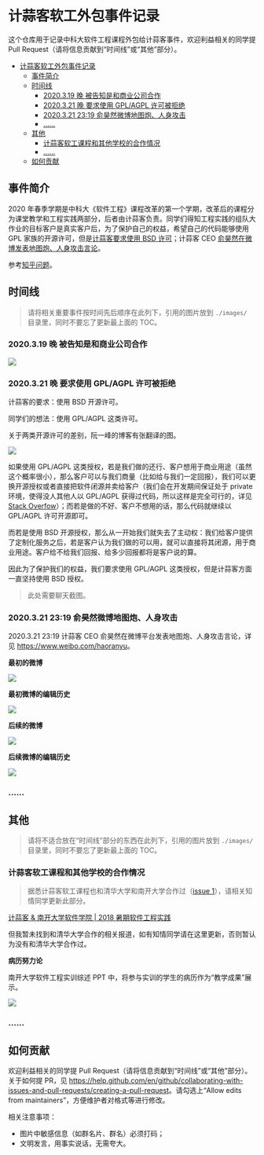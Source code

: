 # 计蒜客软工外包事件记录

这个仓库用于记录中科大软件工程课程外包给计蒜客事件，欢迎利益相关的同学提 Pull Request（请将信息贡献到“时间线”或“其他”部分）。

<!-- TOC -->

- [计蒜客软工外包事件记录](#计蒜客软工外包事件记录)
    - [事件简介](#事件简介)
    - [时间线](#时间线)
        - [2020.3.19 晚 被告知是和商业公司合作](#2020319-晚-被告知是和商业公司合作)
        - [2020.3.21 晚 要求使用 GPL/AGPL 许可被拒绝](#2020321-晚-要求使用-gplagpl-许可被拒绝)
        - [2020.3.21 23:19 俞昊然微博地图炮、人身攻击](#2020321-2319-俞昊然微博地图炮人身攻击)
        - [......](#)
    - [其他](#其他)
        - [计蒜客软工课程和其他学校的合作情况](#计蒜客软工课程和其他学校的合作情况)
        - [......](#-1)
    - [如何贡献](#如何贡献)

<!-- /TOC -->


## 事件简介

2020 年春季学期是中科大《软件工程》课程改革的第一个学期，改革后的课程分为课堂教学和工程实践两部分，后者由计蒜客负责。同学们得知工程实践的组队大作业的目标客户是真实客户后，为了保护自己的权益，希望自己的代码能够使用 GPL 家族的开源许可，但是[计蒜客要求使用 BSD 许可](#2020321-晚-要求使用-gplagpl-许可被拒绝)；计蒜客 CEO [俞昊然在微博发表地图炮、人身攻击言论](#2020321-2319-俞昊然微博地图炮人身攻击)。

参考[知乎问题](https://www.zhihu.com/question/381341101)。

## 时间线

> 请将相关重要事件按时间先后顺序在此列下，引用的图片放到 `./images/` 目录里，同时不要忘了更新最上面的 TOC。

### 2020.3.19 晚 被告知是和商业公司合作

![](./images/being-commercial.jpg)

### 2020.3.21 晚 要求使用 GPL/AGPL 许可被拒绝

计蒜客的要求：使用 BSD 开源许可。

同学们的想法：使用 GPL/AGPL 这类许可。

关于两类开源许可的差别，阮一峰的博客有张翻译的图。

![](http://www.ruanyifeng.com/blogimg/asset/201105/bg2011050101.png)

如果使用 GPL/AGPL 这类授权，若是我们做的还行、客户想用于商业用途（虽然这个概率很小），那么客户可以与我们商量（比如给与我们一定回报），我们可以更换开源授权或者直接把软件闭源并卖给客户（我们会在开发期间保证处于 private 环境，使得没人其他人以 GPL/AGPL 获得过代码，所以这样是完全可行的，详见 [Stack Overfow](https://stackoverflow.com/a/5420080/8418049)）；而若是做的不好、客户不想用的话，那么代码就继续以 GPL/AGPL 许可开源即可。

而若是使用 BSD 开源授权，那么从一开始我们就失去了主动权：我们给客户提供了定制化服务之后，若是客户认为我们做的可以用，就可以直接将其闭源，用于商业用途。客户给不给我们回报、给多少回报都将是客户说的算。

因此为了保护我们的权益，我们要求使用 GPL/AGPL 这类授权，但是计蒜客方面一直坚持使用 BSD 授权。



> 此处需要聊天截图。

### 2020.3.21 23:19 俞昊然微博地图炮、人身攻击

2020.3.21 23:19 计蒜客 CEO 俞昊然在微博平台发表地图炮、人身攻击言论，详见 <https://www.weibo.com/haoranyu>。

**最初的微博**

![](./images/weibo.png)

**最初微博的编辑历史**

![](./images/weibo-edit-history.png)

**后续的微博**

![](./images/weibo-2.png)

**后续微博的编辑历史**

![](./images/weibo-edit-history-2.png)


### ......

## 其他

> 请将不适合放在“时间线”部分的东西在此列下，引用的图片放到 `./images/` 目录里，同时不要忘了更新最上面的 TOC。

### 计蒜客软工课程和其他学校的合作情况

> 据悉计蒜客软工课程也和清华大学和南开大学合作过（[issue 1](https://github.com/jsk-record/jsk-record/issues/1)），请相关知情同学更新此部分。

[计蒜客 & 南开大学软件学院 | 2018 暑期软件工程实践](https://www.sohu.com/a/253282206_286966)

但我暂未找到和清华大学合作的相关报道，如有知情同学请在这里更新，否则暂认为没有和清华大学合作过。

**病历努力论**

南开大学软件工程实训综述 PPT 中，将参与实训的学生的病历作为“教学成果”展示。

![](./images/illness-records.png)


### ......

## 如何贡献

欢迎利益相关的同学提 Pull Request（请将信息贡献到“时间线”或“其他”部分）。关于如何提 PR，见 <https://help.github.com/en/github/collaborating-with-issues-and-pull-requests/creating-a-pull-request>。请勾选上“Allow edits from maintainers”，方便维护者对格式等进行修改。

相关注意事项：

- 图片中敏感信息（如群名片、群名）必须打码；
- 文明发言，用事实说话，无需夸大。
